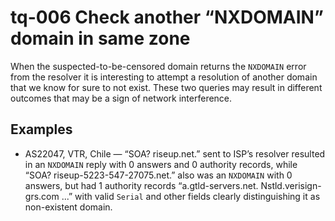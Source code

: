 # tq-006 Check another “NXDOMAIN” domain in same zone

When the suspected-to-be-censored domain returns the `NXDOMAIN` error from the resolver
it is interesting to attempt a resolution of another domain that we know for sure to not exist. These two
queries may result in different outcomes that may be a sign of network
interference.

## Examples
- AS22047, VTR, Chile — “SOA? riseup.net.” sent to ISP’s resolver resulted in an `NXDOMAIN` reply with 0 answers and 0 authority records, while “SOA? riseup-5223-547-27075.net.” also was an `NXDOMAIN` with 0 answers, but had 1 authority records “a.gtld-servers.net. Nstld.verisign-grs.com ...” with valid `Serial` and other fields clearly distinguishing it as non-existent domain.
